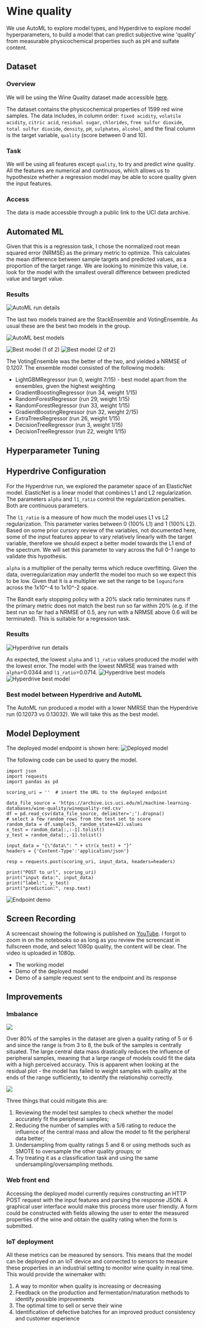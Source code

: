 # Wine quality

We use AutoML to explore model types, and Hyperdrive to explore model hyperparameters, to build a model that can predict subjective wine 'quality' from measurable physicochemical properties such as pH and sulfate content.

## Dataset

### Overview
We will be using the Wine Quality dataset made accessible [here](https://archive.ics.uci.edu/ml/datasets/wine+quality).

The dataset contains the physicochemical properties of 1599 red wine samples. The data includes, in column order: `fixed acidity`, `volatile acidity`, `citric acid`, `residual sugar`, `chlorides`, `free sulfur dioxide`, `total sulfur dioxide`, `density`, `pH`, `sulphates`, `alcohol`, and the final column is the target variable, `quality` (score between 0 and 10).

### Task
We will be using all features except `quality`, to try and predict wine quality. All the features are numerical and continuous, which allows us to hypothesize whether a regression model may be able to score quality given the input features.

### Access
The data is made accessble through a public link to the UCI data archive.

## Automated ML
Given that this is a regression task, I chose the normalized root mean squared error (NRMSE) as the primary metric to optimize. This calculates the mean difference between sample targets and predicted values, as a proportion of the target range. We are looking to minimize this value, i.e. look for the model with the smallest overall difference between predicted value and target value.

### Results
![AutoML run details](assets/automl-run.png)

The last two models trained are the StackEnsemble and VotingEnsemble. As usual these are the best two models in the group.

![AutoML best models](assets/automl-best-models.png)

![Best model (1 of 2)](assets/best_model1.png)
![Best model (2 of 2)](assets/best_model2.png)

The VotingEnsemble was the better of the two, and yielded a NRMSE of 0.1207. The ensemble model consisted of the following models:
* LightGBMRegressor (run 0, weight 7/15) - best model apart from the ensembles, given the highest weighting
* GradientBoostingRegressor (run 34, weight 1/15)
* RandomForestRegressor (run 29, weight 1/15)
* RandomForestRegressor (run 33, weight 1/15)
* GradientBoostingRegressor (run 32, weight 2/15)
* ExtraTreesRegressor (run 26, weight 1/15)
* DecisionTreeRegressor (run 3, weight 1/15)
* DecisionTreeRegressor (run 22, weight 1/15)

## Hyperparameter Tuning

## Hyperdrive Configuration
For the Hyperdrive run, we explored the parameter space of an ElasticNet model. ElasticNet is a linear model that combines L1 and L2 regularization. The parameters `alpha` and `l1_ratio` control the regularization penalties. Both are continuous parameters. 

The `l1_ratio` is a measure of how much the model uses L1 vs L2 regularization. This parameter varies between 0 (100% L1) and 1 (100% L2). Based on some prior cursory review of the variables, not documented here, some of the input features appear to vary relatively linearly with the target variable, therefore we should expect a better model towards the L1 end of the spectrum. We will set this parameter to vary across the full 0-1 range to validate this hypothesis.

`alpha` is a multiplier of the penalty terms which reduce overfitting. Given the data, overregularization may underfit the model too much so we expect this to be low. Given that it is a multiplier we set the range to be `loguniform` across the 1x10^-4 to 1x10^-2 space.

The Bandit early stopping policy with a 20% slack ratio terminates runs if the primary metric does not match the best run so far within 20% (e.g. if the best run so far had a NRMSE of 0.5, any run with a NRMSE above 0.6 will be terminated). This is suitable for a regression task.

### Results
![Hyperdrive run details](assets/hyperdrive-run.png)

As expected, the lowest `alpha` and `l1_ratio` values produced the model with the lowest error. The model with the lowest NMRSE was trained with `alpha`=0.0344 and `l1_ratio`=0.0714.
![Hyperdrive best models](assets/hyperdrive-best-models.png)
![Hyperdrive best model](assets/hyperdrive-best-model.png)

### Best model between Hyperdrive and AutoML
The AutoML run produced a model with a lower NMRSE than the Hyperdrive run (0.12073 vs 0.13032). We will take this as the best model.

## Model Deployment
The deployed model endpoint is shown here:
![Deployed model](assets/endpoint.png)

The following code can be used to query the model.
```
import json
import requests
import pandas as pd

scoring_uri = ''  # insert the URL to the deployed endpoint

data_file_source = 'https://archive.ics.uci.edu/ml/machine-learning-databases/wine-quality/winequality-red.csv'
df = pd.read_csv(data_file_source, delimiter=';').dropna()
# select a few random rows from the test set to score
random_data = df.sample(5, random_state=42).values
x_test = random_data[:,:-1].tolist()
y_test = random_data[:,-1].tolist()

input_data = "{\"data\": " + str(x_test) + "}"
headers = {'Content-Type':'application/json'}

resp = requests.post(scoring_uri, input_data, headers=headers)

print("POST to url", scoring_uri)
print("input data:", input_data)
print("label:", y_test)
print("prediction:", resp.text)
```
![Endpoint demo](assets/deployed_endpoint_response.png)

## Screen Recording
A screencast showing the following is published on [YouTube](https://youtu.be/1U_jEPqlKUI). I forgot to zoom in on the notebooks so as long as you review the screencast in fullscreen mode, and select 1080p quality, the content will be clear. The video is uploaded in 1080p.
- The working model
- Demo of the deployed model
- Demo of a sample request sent to the endpoint and its response

## Improvements
### Imbalance
<div style="bg-white">
  <img src="assets/imbalance.png" />
</div>

Over 80% of the samples in the dataset are given a quality rating of 5 or 6 and since the range is from 3 to 8, the bulk of the samples is centrally situated. The large central data mass drastically reduces the influence of peripheral samples, meaning that a large range of models could fit the data with a high perceived accuracy. This is apparent when looking at the residual plot - the model has failed to weight samples with quality at the ends of the range sufficiently, to identify the relationship correctly.

<div style="bg-white">
  <img src="assets/residual.png" />
</div>

Three things that could mitigate this are:
1. Reviewing the model test samples to check whether the model accurately fit the peripheral samples;
1. Reducing the number of samples with a 5/6 rating to reduce the influence of the central mass and allow the model to fit the peripheral data better;
1. Undersampling from quality ratings 5 and 6 or using methods such as SMOTE to oversample the other quality groups; or
1. Try treating it as a classification task and using the same undersampling/oversampling methods.

### Web front end
Accessing the deployed model currently requires constructing an HTTP POST request with the input features and parsing the response JSON. A graphical user interface would make this process more user friendly. A form could be constructed with fields allowing the user to enter the measured properties of the wine and obtain the quality rating when the form is submitted.

### IoT deployment
All these metrics can be measured by sensors. This means that the model can be deployed on an IoT device and connected to sensors to measure these properties in an industrial setting to monitor wine quality in real time. This would provide the winemaker with:
1. A way to monitor when quality is increasing or decreasing
1. Feedback on the production and fermentation/maturation methods to identify possible improvements
1. The optimal time to sell or serve their wine
1. Identification of defective batches for an improved product consistency and customer experience
